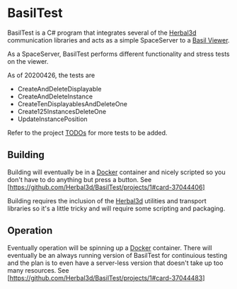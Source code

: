 # BasilTest

BasilTest is a C# program that integrates several of the
[Herbal3d] communication libraries and acts as a simple
SpaceServer to a [Basil Viewer].

As a SpaceServer, BasilTest performs different functionality and
stress tests on the viewer.

As of 20200426, the tests are

* CreateAndDeleteDisplayable
* CreateAndDeleteInstance
* CreateTenDisplayablesAndDeleteOne
* Create125InstancesDeleteOne
* UpdateInstancePosition

Refer to the project [TODOs] for more tests to be added.

## Building

Building will eventually be in a [Docker] container and nicely
scripted so you don't have to do anything but press a button.
See [https://github.com/Herbal3d/BasilTest/projects/1#card-37044406]

Building requires the inclusion of the [Herbal3d] utilities
and transport libraries so it's a little tricky and will require
some scripting and packaging.

## Operation

Eventually operation will be spinning up a [Docker] container.
There will eventually be an always running version of BasilTest
for continuious testing and the plan is to even have a server-less
version that doesn't take up too many resources.
See [https://github.com/Herbal3d/BasilTest/projects/1#card-37044483]

[Herbal3d]: https://herbal3d.org/
[Basil Viewer]: https://github.com/Herbal3d/basil
[Docker]: https://www.docker.com/
[TODOs]: https://github.com/Herbal3d/BasilTest/projects/1#column-8917936

